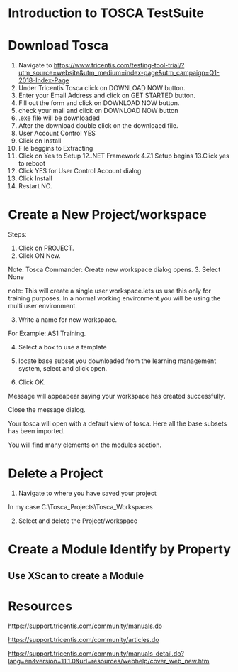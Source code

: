 

# Introduction to TOSCA TestSuite



# Download Tosca

1. Navigate to https://www.tricentis.com/testing-tool-trial/?utm_source=website&utm_medium=index-page&utm_campaign=Q1-2018-Index-Page
2. Under Tricentis Tosca click on DOWNLOAD NOW button.
3. Enter your Email Address and click on GET STARTED button.
4. Fill out the form and click on DOWNLOAD NOW button.
5. check your mail and click on DOWNLOAD NOW button
6. .exe file will be downloaded
7. After the download double click on the downloaed file.
8. User Account Control YES
9. Click on Install
10. File beggins to Extracting
11. Click on Yes to Setup
12..NET Framework 4.7.1 Setup begins
13.Click yes to reboot
14. Click YES for User Control Account dialog
15. Click Install
16. Restart NO.

# Create a New Project/workspace
Steps:
1. Click on PROJECT.
2. Click ON New.

Note: Tosca Commander: Create new workspace dialog opens.
3. Select None 

note: This will create a single user workspace.lets us use this only for training purposes. In a normal working environment.you will be using the multi user environment.


3. Write a name for new workspace.

For Example: AS1 Training.

4. Select a box to use a template

5. locate base subset you downloaded from the learning management system, select and click open.

6. Click OK.

Message will appeapear saying your workspace has created successfully.

Close the message dialog.

Your tosca will open with a default view of tosca. Here all the base subsets has been imported.

You will find many elements on the modules section.

# Delete a Project
1. Navigate to where you have saved your project

In my case C:\Tosca_Projects\Tosca_Workspaces

2. Select and delete the Project/workspace


# Create a Module Identify by Property
## Use XScan to create a Module
















# Resources
https://support.tricentis.com/community/manuals.do

https://support.tricentis.com/community/articles.do

https://support.tricentis.com/community/manuals_detail.do?lang=en&version=11.1.0&url=resources/webhelp/cover_web_new.htm


